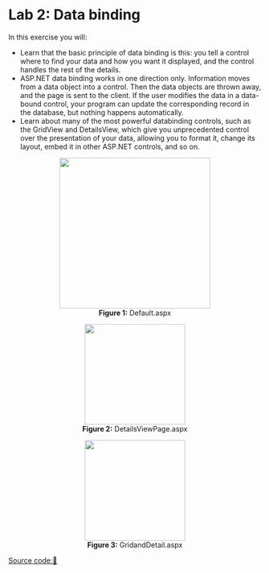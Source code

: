 # Lab 2: Data binding

In this exercise you will:

- Learn that the basic principle of data binding is this: you tell a control where to find your data and how you want it displayed, and the control handles the rest of the details.
- ASP.NET data binding works in one direction only. Information moves from a data object into a control. Then the data objects are thrown away, and the page is sent to the client. If the user modifies the data in a data-bound control, your program can update the corresponding record in the database, but nothing happens automatically.
- Learn about many of the most powerful databinding controls, such as the GridView and DetailsView, which give you unprecedented control over the presentation of your data, allowing you to format it, change its layout, embed it in other ASP.NET controls, and so on.

<p align="center">
<img src="https://github.com/drshahizan/learn-aspnet/blob/main/lab/database/images/default.png"  height="300" /></br>
<b>Figure 1:</b> Default.aspx
</p>


<p align="center">
<img src="https://github.com/drshahizan/learn-aspnet/blob/main/lab/database/images/detailview.png"  height="200" /></br>
<b>Figure 2:</b> DetailsViewPage.aspx
</p>

<p align="center">
<img src="https://github.com/drshahizan/learn-aspnet/blob/main/lab/database/images/griddetail.png"  height="200" /></br>
<b>Figure 3:</b> GridandDetail.aspx
</p>

[Source code:💾]()


